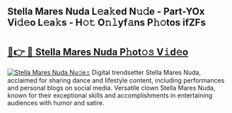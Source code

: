 ## Stella Mares Nuda L𝚎a𝚔ed N𝚞𝚍e - Part-YOx Vi𝚍𝚎o L𝚎a𝚔s - H𝚘𝚝 O𝚗𝚕yf𝚊ns P𝚑𝚘tos ifZFs

# <h2><a href="http://kf1kx3.oniu.top/?m=Stella+Mares+Nuda">🔗👉 🔴 Stella Mares Nuda P𝚑ot𝚘𝚜 V𝚒d𝚎o</a></h2>

[![Stella Mares Nuda Nu𝚍e𝚜](https://i.imgur.com/0qMVB7G.gif)](http://kf1kx3.oniu.top/?m=Stella+Mares+Nuda)
Digital trendsetter Stella Mares Nuda, acclaimed for sharing dance and lifestyle content, including performances and personal blogs on social media. Versatile clown Stella Mares Nuda, known for their exceptional skills and accomplishments in entertaining audiences with humor and satire.  

